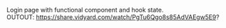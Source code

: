Login page with functional component and hook state. <br>
OUTOUT: https://share.vidyard.com/watch/PgTu6Qgo8s85AdVAEgw5E9?
